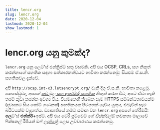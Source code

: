 ```yaml
---
title: lencr.org
slug: lencr.org
date: 2020-12-04
lastmod: 2020-12-04
show_lastmod: 1
---
```



# lencr.org යනු කුමක්ද?

`lencr.org` යනු ලෙට්'ස් එන්ක්‍රිප්ට් සතු වසමකි. අපි එය OCSP, CRLs, සහ නිකුත් කරන්නාගේ සහතික සඳහා සත්කාරකත්වයට භාවිතා කරන්නෙමු: සියළුම ඒ.ස.නි. සහතිකවල දැක්වේ.

අපි `http://ocsp.int-x3.letsencrypt.org/` වැනි දිගු ඒ.ස.නි. භාවිතා කළෙමු. කෙසේවුවද, අපගේ [නව මූල සහ අතරමැදි සහතික][1] නිකුත් කරන විට, අපට ඒවා හැකි තරම් කුඩා කරන්න අවශ්‍ය විය. වියමනෙහි තිබෙන සෑම HTTPS සම්බන්ධතාවයක්ම (දවසකට සිය කෝටි ගණනක්) සහතිකයක පිටපතක් යැවිය යුතුය, එබැවින් සෑම බයිටයක්ම වැදගත්ය. ව්‍යාපෘතියේ නමට සමාන වන `lencr.org` අපගේ තේරීමයි: **ලෙ**ට්'ස් **එන්ක්ර්**+ඉප්ට්. අපි එය ටෙරී ප්‍රට්චෙට් ගේ _ඩිස්ක්වල්ඩ්_ නවකතා මාලාවේ ෆික්ෂනල් රීජියන් ඔෆ් [ලැන්ක්‍රේ][] ලෙස උච්චාරණය කරන්නෙමු.

[1]: https://letsencrypt.org/2020/09/17/new-root-and-intermediates.html
[ලැන්ක්‍රේ]: https://discworld.fandom.com/wiki/Lancre
